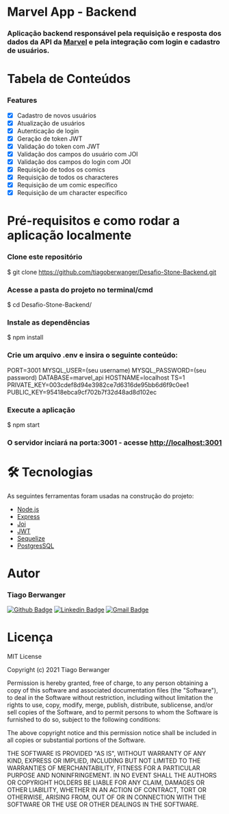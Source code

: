 # Marvel App - Backend

### Aplicação backend responsável pela requisição e resposta dos dados da API da [Marvel](https://developer.marvel.com/) e pela integração com login e cadastro de usuários.

# Tabela de Conteúdos

### Features

- [x] Cadastro de novos usuários
- [x] Atualização de usuários
- [x] Autenticação de login
- [x] Geração de token JWT
- [x] Validação do token com JWT
- [x] Validação dos campos do usuário com JOI
- [x] Validação dos campos do login com JOI
- [x] Requisição de todos os comics
- [x] Requisição de todos os characteres
- [x] Requisição de um comic específico
- [x] Requisição de um character específico

# Pré-requisitos e como rodar a aplicação localmente

### Clone este repositório
$ git clone <https://github.com/tiagoberwanger/Desafio-Stone-Backend.git>

### Acesse a pasta do projeto no terminal/cmd
$ cd Desafio-Stone-Backend/

### Instale as dependências
$ npm install

### Crie um arquivo .env e insira o seguinte conteúdo:
PORT=3001
MYSQL_USER=(seu username)
MYSQL_PASSWORD=(seu password)
DATABASE=marvel_api
HOSTNAME=localhost
TS=1
PRIVATE_KEY=003cdef8d94e3982ce7d6316de95bb6d6f9c0ee1
PUBLIC_KEY=95418ebca9cf702b7f32d48ad8d102ec

### Execute a aplicação 
$ npm start

### O servidor inciará na porta:3001 - acesse <http://localhost:3001>

# 🛠 Tecnologias

As seguintes ferramentas foram usadas na construção do projeto:

- [Node.js](https://nodejs.org/en/)
- [Express](https://expressjs.com/pt-br/)
- [Joi](https://joi.dev/api/?v=17.4.0)
- [JWT](https://jwt.io/)
- [Sequelize](https://sequelize.org/)
- [PostgresSQL](https://www.postgresql.org/)

# Autor

### Tiago Berwanger
[![Github Badge](https://img.shields.io/badge/-Github-000?style=flat-square&logo=Github&logoColor=white&link=https://github.com/lucasgdb)](https://github.com/tiagoberwanger)
[![Linkedin Badge](https://img.shields.io/badge/-LinkedIn-blue?style=flat-square&logo=Linkedin&logoColor=white&link=https://www.linkedin.com/in/lucas-bittencourt/)](https://www.linkedin.com/in/tiago-berwanger/)
[![Gmail Badge](https://img.shields.io/badge/-Gmail-c14438?style=flat-square&logo=Gmail&logoColor=white&link=mailto:berwangertiago@gmail.com)](mailto:berwangertiago@gmail.com)

# Licença

MIT License

Copyright (c) 2021 Tiago Berwanger

Permission is hereby granted, free of charge, to any person obtaining a copy
of this software and associated documentation files (the "Software"), to deal
in the Software without restriction, including without limitation the rights
to use, copy, modify, merge, publish, distribute, sublicense, and/or sell
copies of the Software, and to permit persons to whom the Software is
furnished to do so, subject to the following conditions:

The above copyright notice and this permission notice shall be included in all
copies or substantial portions of the Software.

THE SOFTWARE IS PROVIDED "AS IS", WITHOUT WARRANTY OF ANY KIND, EXPRESS OR
IMPLIED, INCLUDING BUT NOT LIMITED TO THE WARRANTIES OF MERCHANTABILITY,
FITNESS FOR A PARTICULAR PURPOSE AND NONINFRINGEMENT. IN NO EVENT SHALL THE
AUTHORS OR COPYRIGHT HOLDERS BE LIABLE FOR ANY CLAIM, DAMAGES OR OTHER
LIABILITY, WHETHER IN AN ACTION OF CONTRACT, TORT OR OTHERWISE, ARISING FROM,
OUT OF OR IN CONNECTION WITH THE SOFTWARE OR THE USE OR OTHER DEALINGS IN THE
SOFTWARE.

